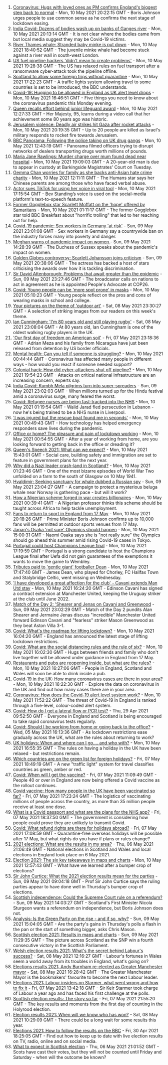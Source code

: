 1. [Coronavirus: Hugs with loved ones as PM confirms England's biggest step back to normal](https://www.bbc.co.uk/news/uk-57059988) - Mon, 10 May 2021 20:22:15 GMT - Boris Johnson urges people to use common sense as he confirms the next stage of lockdown easing.
2. [India Covid: Dozens of bodies wash up on banks of Ganges river](https://www.bbc.co.uk/news/world-asia-india-57061452) - Mon, 10 May 2021 20:13:14 GMT - It is not clear where the bodies came from but local media suggest they may be Covid-19 victims.
3. [River Thames whale: Stranded baby minke is put down](https://www.bbc.co.uk/news/uk-england-london-57056008) - Mon, 10 May 2021 18:40:52 GMT - The juvenile minke whale had become stuck against a river wall in south-west London.
4. [US fuel pipeline hackers 'didn't mean to create problems'](https://www.bbc.co.uk/news/business-57050690) - Mon, 10 May 2021 19:28:38 GMT - The US has relaxed rules on fuel transport after a ransomware cyber-attack took the pipeline offline.
5. [Scotland to allow some foreign trips without quarantine](https://www.bbc.co.uk/news/uk-northern-ireland-57059379) - Mon, 10 May 2021 17:22:23 GMT - A traffic lights system allowing travel to some countries is set to be introduced, the BBC understands.
6. [Covid-19: Hugging to be allowed in England as UK alert level drops](https://www.bbc.co.uk/news/uk-57059196) - Mon, 10 May 2021 16:46:51 GMT - Five things you need to know about the coronavirus pandemic this Monday evening.
7. [Queen recalls effort behind junior lifeguard award](https://www.bbc.co.uk/news/uk-57052091) - Mon, 10 May 2021 12:27:33 GMT - Her Majesty, 95, learns during a video call that her achievement some 80 years ago was historic.
8. [Jerusalem violence: Deadly air strikes hit Gaza after rocket attacks](https://www.bbc.co.uk/news/world-middle-east-57053074) - Mon, 10 May 2021 20:19:35 GMT - Up to 20 people are killed as Israel's military responds to rocket fire towards Jerusalem.
9. [BBC Panorama: Following the police taking on UK drug gangs](https://www.bbc.co.uk/news/uk-57058635) - Mon, 10 May 2021 12:43:19 GMT - Panorama filmed officers trying to disrupt networks of dealers transporting drugs worth millions of pounds.
10. [Maria Jane Rawlings: Murder charge over mum found dead near hospital](https://www.bbc.co.uk/news/uk-england-london-57065372) - Mon, 10 May 2021 19:09:03 GMT - A 20-year-old man is due to appear in custody at Barkingside Magistrates' Court on Tuesday.
11. [Gemma Chan worries for family as she backs anti-Asian hate crime charity](https://www.bbc.co.uk/news/entertainment-arts-57054959) - Mon, 10 May 2021 12:11:11 GMT - The Humans star says her Chinese parents are among those who have faced verbal abuse.
12. [Actor sues TikTok for using her voice in viral tool](https://www.bbc.co.uk/news/technology-57063087) - Mon, 10 May 2021 17:15:54 GMT - Bev Standing’s voice is used on the social-media platform's text-to-speech feature.
13. [Former Gogglebox star Scarlett Moffatt on the 'hope' offered by Samaritans](https://www.bbc.co.uk/news/uk-57030285) - Mon, 10 May 2021 01:11:17 GMT - The former Gogglebox star told BBC Breakfast about "horrific trolling" that led to her reaching out for help.
14. [Covid-19 pandemic: Sex workers in Germany 'at risk'](https://www.bbc.co.uk/news/world-europe-57029723) - Sun, 09 May 2021 23:01:08 GMT - Sex workers in Germany say a countrywide ban on the industry forces many into poverty and danger.
15. [Meghan warns of pandemic impact on women ](https://www.bbc.co.uk/news/world-57047169) - Sun, 09 May 2021 14:28:39 GMT - The Duchess of Sussex speaks about the pandemic's impact on women.
16. [Golden Globes controversy: Scarlett Johansson joins criticism](https://www.bbc.co.uk/news/world-us-canada-57049645) - Sun, 09 May 2021 20:38:06 GMT - The actress has backed a host of stars criticising the awards over how it is tackling discrimination.
17. [Sir David Attenborough: Problems that await greater than the epidemic](https://www.bbc.co.uk/news/57050259) - Sun, 09 May 2021 23:27:46 GMT - The broadcaster calls on nations to act in agreement as he is appointed People's Advocate at COP26.
18. [Covid: Young people can be 'more spot prone' in masks](https://www.bbc.co.uk/news/uk-wales-57025541) - Mon, 10 May 2021 05:10:23 GMT - Young people reflect on the pros and cons of wearing masks in school and college.
19. [Your pictures on the theme of 'outdoor art'](https://www.bbc.co.uk/news/in-pictures-57023047) - Sat, 08 May 2021 23:30:27 GMT - A selection of striking images from our readers on this week's theme.
20. [Ian Cunningham: 'I'm 80 years old and still playing rugby'](https://www.bbc.co.uk/news/uk-northern-ireland-57013207) - Sat, 08 May 2021 23:08:04 GMT - At 80 years old, Ian Cunningham is one of the oldest walking rugby players in the UK.
21. ['Our first day of freedom on American soil'](https://www.bbc.co.uk/news/world-us-canada-57022918) - Fri, 07 May 2021 23:18:36 GMT - Adrian Meza and his family from Nicaragua have just been released from detention by US border officials.
22. [Mental health: Can you tell if someone is struggling?](https://www.bbc.co.uk/news/health-57013126) - Mon, 10 May 2021 00:44:44 GMT - Coronavirus has affected many people in different ways - how would you react if someone needed support?
23. [Colonial hack: How did cyber-attackers shut off pipeline?](https://www.bbc.co.uk/news/technology-57063636) - Mon, 10 May 2021 19:54:23 GMT - Attacks on critical national infrastructure are an increasing concern, experts say.
24. [India Covid: Kumbh Mela pilgrims turn into super-spreaders](https://www.bbc.co.uk/news/world-asia-india-57005563) - Sun, 09 May 2021 23:02:03 GMT - When millions turned up for the Hindu festival amid a coronavirus surge, many feared the worst.
25. [Covid: Refugee nurses are being fast-tracked into the NHS](https://www.bbc.co.uk/news/uk-56936400) - Mon, 10 May 2021 01:19:54 GMT - Walid Jarad fled persecution in Lebanon - now he's being trained to be a NHS nurse in Liverpool.
26. ['I was injured but the rescue boat found me in seconds'](https://www.bbc.co.uk/news/business-56741003) - Mon, 10 May 2021 00:49:43 GMT - How technology has helped emergency responders save lives during the pandemic.
27. [Office or home? The pleasure and pain of lockdown working](https://www.bbc.co.uk/news/business-57010911) - Mon, 10 May 2021 00:54:55 GMT - After a year of working from home, are you looking forward to getting back in the office or dreading it?
28. [Queen's Speech 2021: What can we expect?](https://www.bbc.co.uk/news/uk-politics-56987630) - Mon, 10 May 2021 15:43:01 GMT - Social care, building safety and immigration are set to feature in government plans for the next year.
29. [Why did a Nazi leader crash-land in Scotland?](https://www.bbc.co.uk/news/uk-scotland-56908183) - Mon, 10 May 2021 01:23:46 GMT - One of the most bizarre episodes of World War Two unfolded on a farm to the south of Glasgow on 10 May 1941.
30. [Hvaldimir: Seeking sanctuary for whale dubbed a Russian spy](https://www.bbc.co.uk/news/world-europe-56956365) - Sun, 09 May 2021 23:04:27 GMT - A campaign to protect a mysterious beluga whale near Norway is gathering pace - but will it work?
31. [How a Nigerian scheme forged in war creates billionaires](https://www.bbc.co.uk/news/world-africa-56985304) - Mon, 10 May 2021 00:39:41 GMT - A Nigerian professor thinks this scheme should be taught across Africa to help tackle unemployment.
32. [Fans to return to sport in England from 17 May](https://www.bbc.co.uk/sport/57062288) - Mon, 10 May 2021 20:18:26 GMT - Prime Minister Boris Johnson confirms up to 10,000 fans will be permitted at outdoor sports venues from 17 May.
33. [Japan's Osaka 'not sure' Olympics should happen](https://www.bbc.co.uk/sport/tennis/57062008) - Mon, 10 May 2021 15:00:31 GMT - Naomi Osaka says she is "not really sure" the Olympics should go ahead this summer amid rising Covid-19 cases in Tokyo.
34. [Portugal could host Champions League final](https://www.bbc.co.uk/sport/football/57051804) - Mon, 10 May 2021 17:19:59 GMT - Portugal is a strong candidate to host the Champions League final after Uefa did not gain guarantees of the exemptions it wants to move the game to Wembley.
35. [Tributes paid to 'gentle giant' footballer Dean](https://www.bbc.co.uk/news/uk-england-lancashire-57055578) - Mon, 10 May 2021 17:47:40 GMT - James Dean, who played for Chorley, FC Halifax Town and Stalybridge Celtic, went missing on Wednesday.
36. ['I have developed a great affection for the club' - Cavani extends Man Utd stay](https://www.bbc.co.uk/sport/football/57060511) - Mon, 10 May 2021 16:24:20 GMT - Edinson Cavani has signed a contract extension at Manchester United, keeping the Uruguay striker at the club until June 2022.
37. [Match of the Day 2: 'Shearer and Jenas on Cavani and Greenwood](https://www.bbc.co.uk/sport/av/football/57052492) - Sun, 09 May 2021 23:02:29 GMT - Match of the Day 2 pundits Alan Shearer and Jermaine Jenas discuss "incredible" Manchester United forward Edinson Cavani and "fearless" striker Mason Greenwood as they beat Aston Villa 3-1.
38. [Covid: What's the roadmap for lifting lockdown?](https://www.bbc.co.uk/news/explainers-52530518) - Mon, 10 May 2021 16:04:20 GMT - England has announced the latest stage of lifting lockdown restrictions.
39. [Covid: What are the social distancing rules and the rule of six?](https://www.bbc.co.uk/news/uk-51506729) - Mon, 10 May 2021 16:02:30 GMT - Hugs between friends and family who don't live together will be allowed under guidance in England from 17 May.
40. [Restaurants and pubs are reopening inside, but what are the rules?](https://www.bbc.co.uk/news/business-52977388) - Mon, 10 May 2021 16:27:06 GMT - People in England, Scotland and Wales will soon be able to drink inside a pub.
41. [Covid-19 in the UK: How many coronavirus cases are there in your area?](https://www.bbc.co.uk/news/uk-51768274) - Mon, 10 May 2021 16:22:30 GMT - Explore the data on coronavirus in the UK and find out how many cases there are in your area.
42. [Coronavirus: How does the Covid-19 alert level system work?](https://www.bbc.co.uk/news/explainers-52634739) - Mon, 10 May 2021 11:52:22 GMT - The threat of Covid-19 in England is ranked through a five-level, colour-coded alert system.
43. [Covid: How do I get a lateral flow or PCR test?](https://www.bbc.co.uk/news/health-51943612) - Thu, 29 Apr 2021 09:52:50 GMT - Everyone in England and Scotland is being encouraged to take rapid coronavirus tests regularly.
44. [Covid: Should I be working from home or going back to the office?](https://www.bbc.co.uk/news/business-52567567) - Wed, 05 May 2021 16:13:36 GMT - As lockdown restrictions ease gradually across the UK, what are the rules about returning to work?
45. [UK holidays: When and where can I go.... and who with?](https://www.bbc.co.uk/news/explainers-52646738) - Mon, 10 May 2021 16:55:35 GMT - The rules on having a holiday in the UK have been relaxed - but restrictions remain.
46. [Which countries are on the green list for foreign holidays?](https://www.bbc.co.uk/news/explainers-52544307) - Fri, 07 May 2021 18:49:19 GMT - A new "traffic light" system for travel classifies countries as green, amber or red.
47. [Covid: When will I get the vaccine?](https://www.bbc.co.uk/news/health-55045639) - Fri, 07 May 2021 11:09:49 GMT - People 40 or over in England are now being offered a Covid vaccine as the rollout continues.
48. [Covid vaccine: How many people in the UK have been vaccinated so far?](https://www.bbc.co.uk/news/health-55274833) - Fri, 07 May 2021 17:23:24 GMT - The logistics of vaccinating millions of people across the country, as more than 35 million people receive at least one dose.
49. [What is a Covid passport and what are the plans for the NHS app?](https://www.bbc.co.uk/news/explainers-55718553) - Fri, 07 May 2021 18:37:50 GMT - The government is considering how people could prove they are unlikely to transmit Covid.
50. [Covid: What refund rights are there for holidays abroad?](https://www.bbc.co.uk/news/business-51615412) - Fri, 07 May 2021 17:08:59 GMT - Quarantine-free overseas holidays will be possible after 17 May, but what rights do you have if plans or rules change?
51. [2021 elections: What are the results in my area?](https://www.bbc.co.uk/news/56129210) - Thu, 06 May 2021 21:06:49 GMT - National elections in Scotland and Wales and local elections in England took place on 6 May 2021.
52. [Election 2021: The six key takeaways in maps and charts](https://www.bbc.co.uk/news/uk-politics-57031010) - Mon, 10 May 2021 12:57:43 GMT - What have we learned after a bumper crop of elections?
53. [Sir John Curtice: What the 2021 election results mean for the parties](https://www.bbc.co.uk/news/uk-politics-57040175) - Sun, 09 May 2021 09:04:18 GMT - Prof Sir John Curtice says the ruling parties appear to have done well in Thursday's bumper crop of elections.
54. [Scottish independence: Could the Supreme Court rule on a referendum?](https://www.bbc.co.uk/news/uk-scotland-scotland-politics-57047898) - Sun, 09 May 2021 14:03:27 GMT - Scotland's First Minister Nicola Sturgeon wants a referendum on independence, but Boris Johnson does not.
55. [Analysis: Is the Green Party on the rise - and if so, why?](https://www.bbc.co.uk/news/uk-politics-57048811) - Sun, 09 May 2021 15:04:05 GMT - Are the party's gains in Thursday's polls a flash in the pan or the start of something bigger, asks Chris Mason.
56. [Scottish election 2021: Results in maps and charts](https://www.bbc.co.uk/news/uk-scotland-scotland-politics-57028315) - Sun, 09 May 2021 11:29:35 GMT - The picture across Scotland as the SNP win a fourth consecutive victory in the Scottish Parliament.
57. [Welsh election results 2021: What's the secret behind Labour's success?](https://www.bbc.co.uk/news/uk-wales-politics-57037388) - Sat, 08 May 2021 12:16:27 GMT - Labour's fortunes in Wales seem a world away from its troubles in England, what's going on?
58. [Elections results 2021: Andy Burnham re-elected as Greater Manchester mayor](https://www.bbc.co.uk/news/uk-england-manchester-57037359) - Sat, 08 May 2021 16:28:42 GMT - The Greater Manchester Mayor is the bookmakers' favourite to become the next Labour leader.
59. [Elections 2021: Labour insiders on Starmer, what went wrong and how to fix it](https://www.bbc.co.uk/news/uk-politics-57024995) - Fri, 07 May 2021 13:42:18 GMT - Sir Keir Starmer took charge of Labour a year ago and has faced his first challenge at the polls.
60. [Scottish election results: The story so far](https://www.bbc.co.uk/news/uk-scotland-scotland-politics-57033767) - Fri, 07 May 2021 21:55:20 GMT - The key results and moments from the first day of counting in the Holyrood election.
61. [Election results 2021: When will we know who has won?](https://www.bbc.co.uk/news/uk-politics-56581106) - Sat, 08 May 2021 10:29:09 GMT - There could be a long wait for some results this year.
62. [Elections 2021: How to follow the results on the BBC](https://www.bbc.co.uk/news/uk-politics-56930132) - Fri, 30 Apr 2021 18:25:05 GMT - Find out how to keep up to date with live election results on TV, radio, online and on social media.
63. [What to expect in Scottish election](https://www.bbc.co.uk/news/uk-scotland-scotland-politics-56972971) - Thu, 06 May 2021 21:01:52 GMT - Scots have cast their votes, but they will not be counted until Friday and Saturday - when will the outcome be known?
